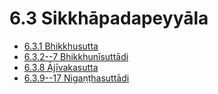# 6.3 Sikkhāpadapeyyāla

* [6.3.1 Bhikkhusutta](6.3/6.3.1.md)
* [6.3.2--7 Bhikkhunīsuttādi](6.3/6.3.2--7.md)
* [6.3.8 Ājīvakasutta](6.3/6.3.8.md)
* [6.3.9--17 Nigaṇṭhasuttādi](6.3/6.3.9--17.md)
